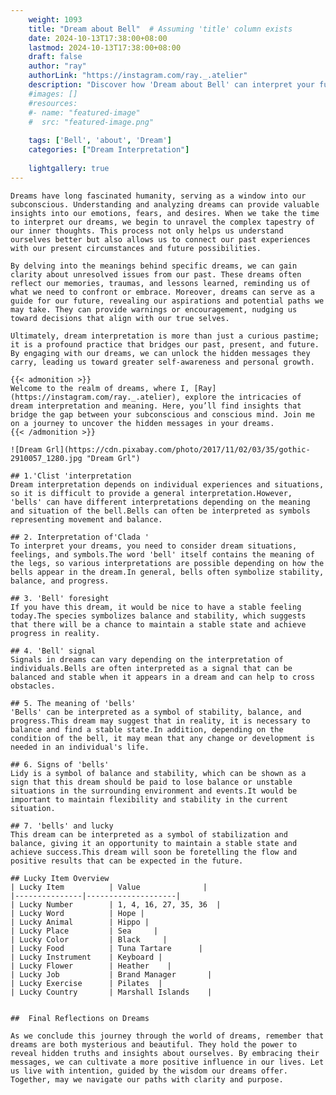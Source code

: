 ```yaml
---
    weight: 1093
    title: "Dream about Bell"  # Assuming 'title' column exists
    date: 2024-10-13T17:38:00+08:00
    lastmod: 2024-10-13T17:38:00+08:00
    draft: false
    author: "ray"
    authorLink: "https://instagram.com/ray._.atelier"
    description: "Discover how 'Dream about Bell' can interpret your future and uncover its significant meanings in your life."
    #images: []
    #resources:
    #- name: "featured-image"
    #  src: "featured-image.png"
    
    tags: ['Bell', 'about', 'Dream']
    categories: ["Dream Interpretation"]
    
    lightgallery: true
---
```

    
    Dreams have long fascinated humanity, serving as a window into our subconscious. Understanding and analyzing dreams can provide valuable insights into our emotions, fears, and desires. When we take the time to interpret our dreams, we begin to unravel the complex tapestry of our inner thoughts. This process not only helps us understand ourselves better but also allows us to connect our past experiences with our present circumstances and future possibilities.
    
    By delving into the meanings behind specific dreams, we can gain clarity about unresolved issues from our past. These dreams often reflect our memories, traumas, and lessons learned, reminding us of what we need to confront or embrace. Moreover, dreams can serve as a guide for our future, revealing our aspirations and potential paths we may take. They can provide warnings or encouragement, nudging us toward decisions that align with our true selves.
    
    Ultimately, dream interpretation is more than just a curious pastime; it is a profound practice that bridges our past, present, and future. By engaging with our dreams, we can unlock the hidden messages they carry, leading us toward greater self-awareness and personal growth.
    
    {{< admonition >}}
    Welcome to the realm of dreams, where I, [Ray](https://instagram.com/ray._.atelier), explore the intricacies of dream interpretation and meaning. Here, you’ll find insights that bridge the gap between your subconscious and conscious mind. Join me on a journey to uncover the hidden messages in your dreams.
    {{< /admonition >}}
    
    ![Dream Grl](https://cdn.pixabay.com/photo/2017/11/02/03/35/gothic-2910057_1280.jpg "Dream Grl")
    
    ## 1.'Clist 'interpretation
    Dream interpretation depends on individual experiences and situations, so it is difficult to provide a general interpretation.However, 'bells' can have different interpretations depending on the meaning and situation of the bell.Bells can often be interpreted as symbols representing movement and balance.
    
    ## 2. Interpretation of'Clada '
    To interpret your dreams, you need to consider dream situations, feelings, and symbols.The word 'bell' itself contains the meaning of the legs, so various interpretations are possible depending on how the bells appear in the dream.In general, bells often symbolize stability, balance, and progress.
    
    ## 3. 'Bell' foresight
    If you have this dream, it would be nice to have a stable feeling today.The species symbolizes balance and stability, which suggests that there will be a chance to maintain a stable state and achieve progress in reality.
    
    ## 4. 'Bell' signal
    Signals in dreams can vary depending on the interpretation of individuals.Bells are often interpreted as a signal that can be balanced and stable when it appears in a dream and can help to cross obstacles.
    
    ## 5. The meaning of 'bells'
    'Bells' can be interpreted as a symbol of stability, balance, and progress.This dream may suggest that in reality, it is necessary to balance and find a stable state.In addition, depending on the condition of the bell, it may mean that any change or development is needed in an individual's life.
    
    ## 6. Signs of 'bells'
    Lidy is a symbol of balance and stability, which can be shown as a sign that this dream should be paid to lose balance or unstable situations in the surrounding environment and events.It would be important to maintain flexibility and stability in the current situation.
    
    ## 7. 'bells' and lucky
    This dream can be interpreted as a symbol of stabilization and balance, giving it an opportunity to maintain a stable state and achieve success.This dream will soon be foretelling the flow and positive results that can be expected in the future.
    
    ## Lucky Item Overview
    | Lucky Item          | Value              |
    |---------------|--------------------|
    | Lucky Number        | 1, 4, 16, 27, 35, 36  |
    | Lucky Word          | Hope |
    | Lucky Animal        | Hippo |
    | Lucky Place         | Sea     |
    | Lucky Color         | Black     |
    | Lucky Food          | Tuna Tartare      |
    | Lucky Instrument    | Keyboard |
    | Lucky Flower        | Heather    |
    | Lucky Job           | Brand Manager       |
    | Lucky Exercise      | Pilates  |
    | Lucky Country       | Marshall Islands    |
    
    
    ##  Final Reflections on Dreams
    
    As we conclude this journey through the world of dreams, remember that dreams are both mysterious and beautiful. They hold the power to reveal hidden truths and insights about ourselves. By embracing their messages, we can cultivate a more positive influence in our lives. Let us live with intention, guided by the wisdom our dreams offer. Together, may we navigate our paths with clarity and purpose.
    